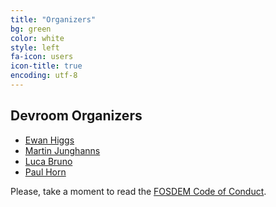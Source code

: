 ```yaml
---
title: "Organizers"
bg: green
color: white
style: left
fa-icon: users
icon-title: true
encoding: utf-8
---
```


## Devroom Organizers

* [Ewan Higgs](https://github.com/ehiggs)
* [Martin Junghanns](https://github.com/s1ck)
* [Luca Bruno](https://github.com/lucab)
* [Paul Horn](https://github.com/knutwalker)

Please, take a moment to read the [FOSDEM Code of Conduct](https://fosdem.org/2024/practical/conduct/).
